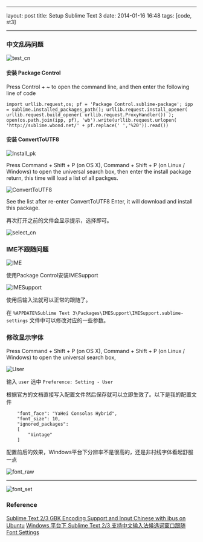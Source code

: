 ﻿---

layout: post
title: Setup Sublime Text 3	
date: 2014-01-16 16:48
tags: [code, st3]

---

### 中文乱码问题

![test_cn](https://dl.dropboxusercontent.com/u/24683331/blog_img/2014-01-16-sublime-text-3/cn_test.png)  

#### 安装 Package Control

Press Control + ~ to open the command line, and then enter the following line of code

  ```
  import urllib.request,os; pf = 'Package Control.sublime-package'; ipp = sublime.installed_packages_path(); urllib.request.install_opener( urllib.request.build_opener( urllib.request.ProxyHandler()) ); open(os.path.join(ipp, pf), 'wb').write(urllib.request.urlopen( 'http://sublime.wbond.net/' + pf.replace(' ','%20')).read())
  ```

#### 安装 ConvertToUTF8 

![Install_pk](https://dl.dropboxusercontent.com/u/24683331/blog_img/2014-01-16-sublime-text-3/Install_pk.png)  

Press Command + Shift + P (on OS X), Command + Shift + P (on Linux / Windows) to open the universal search box, then enter the install package return, this time will load a list of all packges. 

![ConvertToUTF8](https://dl.dropboxusercontent.com/u/24683331/blog_img/2014-01-16-sublime-text-3/ConvertToUTF8.png)  

See the list after re-enter ConvertToUTF8 Enter, it will download and install this package.

再次打开之前的文件会显示提示，选择即可。

![select_cn](https://dl.dropboxusercontent.com/u/24683331/blog_img/2014-01-16-sublime-text-3/select_cn.png)  


### IME不跟随问题

![IME](https://dl.dropboxusercontent.com/u/24683331/blog_img/2014-01-16-sublime-text-3/ime.png)

使用Package Control安装IMESupport

![IMESupport](https://dl.dropboxusercontent.com/u/24683331/blog_img/2014-01-16-sublime-text-3/IMESupport.png)

使用后输入法就可以正常的跟随了。

在 `%APPDATE%Sublime Text 3\Packages\IMESupport\IMESupport.sublime-settings` 文件中可以修改对应的一些参数。


### 修改显示字体

Press Command + Shift + P (on OS X), Command + Shift + P (on Linux / Windows) to open the universal search box, 

![User](https://dl.dropboxusercontent.com/u/24683331/blog_img/2014-01-16-sublime-text-3/user.png)

输入 `user` 选中 `Preference: Setting - User` 

根据官方的文档直接写入配置文件然后保存就可以立即生效了。以下是我的配置文件

```
	"font_face": "YaHei Consolas Hybrid",
	"font_size": 10,
	"ignored_packages":
	[
		"Vintage"
	]
```

配置前后的效果，Windows平台下分辨率不是很高的，还是非村线字体看起舒服一点

![font_raw](https://dl.dropboxusercontent.com/u/24683331/blog_img/2014-01-16-sublime-text-3/font_raw.png)

---

![font_set](https://dl.dropboxusercontent.com/u/24683331/blog_img/2014-01-16-sublime-text-3/font_set.png)

### Reference
[Sublime Text 2/3 GBK Encoding Support and Input Chinese with ibus on Ubuntu][ref_st_cn]
[Windows 平台下 Sublime Text 2/3 支持中文输入法候选词窗口跟随][ref_ime]
[Font Settings][ref_font]

[ref_ime]: http://radarnyan.moe9th.com/index.php/2013/02/windows-%E5%B9%B3%E5%8F%B0%E4%B8%8B-sublime-text-2-%E6%94%AF%E6%8C%81%E4%B8%AD%E6%96%87%E8%BE%93%E5%85%A5%E6%B3%95%E5%80%99%E9%80%89%E8%AF%8D%E7%AA%97%E5%8F%A3%E8%B7%9F%E9%9A%8F/
[ref_st_cn]: http://www.mrxuri.com/2013/04/28/sublime-text-gbk-support-and-input-chinese-with-ibus-on-ubuntu.html
[ref_font]: http://www.sublimetext.com/docs/2/font.html